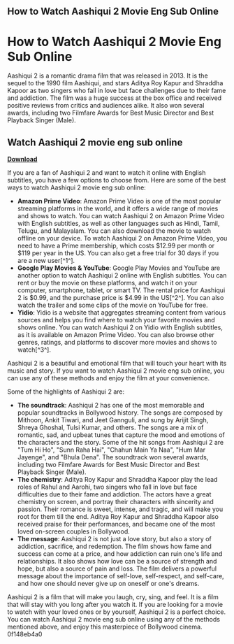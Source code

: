 ## How to Watch Aashiqui 2 Movie Eng Sub Online

  
# How to Watch Aashiqui 2 Movie Eng Sub Online
 
Aashiqui 2 is a romantic drama film that was released in 2013. It is the sequel to the 1990 film Aashiqui, and stars Aditya Roy Kapur and Shraddha Kapoor as two singers who fall in love but face challenges due to their fame and addiction. The film was a huge success at the box office and received positive reviews from critics and audiences alike. It also won several awards, including two Filmfare Awards for Best Music Director and Best Playback Singer (Male).
 
## Watch Aashiqui 2 movie eng sub online


[**Download**](https://www.google.com/url?q=https%3A%2F%2Ffancli.com%2F2tK9wj&sa=D&sntz=1&usg=AOvVaw2eVdaO0Z_lh3NKsJb8bZ4v)

 
If you are a fan of Aashiqui 2 and want to watch it online with English subtitles, you have a few options to choose from. Here are some of the best ways to watch Aashiqui 2 movie eng sub online:
 
- **Amazon Prime Video**: Amazon Prime Video is one of the most popular streaming platforms in the world, and it offers a wide range of movies and shows to watch. You can watch Aashiqui 2 on Amazon Prime Video with English subtitles, as well as other languages such as Hindi, Tamil, Telugu, and Malayalam. You can also download the movie to watch offline on your device. To watch Aashiqui 2 on Amazon Prime Video, you need to have a Prime membership, which costs $12.99 per month or $119 per year in the US. You can also get a free trial for 30 days if you are a new user[^1^].
- **Google Play Movies & YouTube**: Google Play Movies and YouTube are another option to watch Aashiqui 2 online with English subtitles. You can rent or buy the movie on these platforms, and watch it on your computer, smartphone, tablet, or smart TV. The rental price for Aashiqui 2 is $0.99, and the purchase price is $4.99 in the US[^2^]. You can also watch the trailer and some clips of the movie on YouTube for free.
- **Yidio**: Yidio is a website that aggregates streaming content from various sources and helps you find where to watch your favorite movies and shows online. You can watch Aashiqui 2 on Yidio with English subtitles, as it is available on Amazon Prime Video. You can also browse other genres, ratings, and platforms to discover more movies and shows to watch[^3^].

Aashiqui 2 is a beautiful and emotional film that will touch your heart with its music and story. If you want to watch Aashiqui 2 movie eng sub online, you can use any of these methods and enjoy the film at your convenience.
  
Some of the highlights of Aashiqui 2 are:

- **The soundtrack**: Aashiqui 2 has one of the most memorable and popular soundtracks in Bollywood history. The songs are composed by Mithoon, Ankit Tiwari, and Jeet Gannguli, and sung by Arijit Singh, Shreya Ghoshal, Tulsi Kumar, and others. The songs are a mix of romantic, sad, and upbeat tunes that capture the mood and emotions of the characters and the story. Some of the hit songs from Aashiqui 2 are "Tum Hi Ho", "Sunn Raha Hai", "Chahun Main Ya Naa", "Hum Mar Jayenge", and "Bhula Dena". The soundtrack won several awards, including two Filmfare Awards for Best Music Director and Best Playback Singer (Male).
- **The chemistry**: Aditya Roy Kapur and Shraddha Kapoor play the lead roles of Rahul and Aarohi, two singers who fall in love but face difficulties due to their fame and addiction. The actors have a great chemistry on screen, and portray their characters with sincerity and passion. Their romance is sweet, intense, and tragic, and will make you root for them till the end. Aditya Roy Kapur and Shraddha Kapoor also received praise for their performances, and became one of the most loved on-screen couples in Bollywood.
- **The message**: Aashiqui 2 is not just a love story, but also a story of addiction, sacrifice, and redemption. The film shows how fame and success can come at a price, and how addiction can ruin one's life and relationships. It also shows how love can be a source of strength and hope, but also a source of pain and loss. The film delivers a powerful message about the importance of self-love, self-respect, and self-care, and how one should never give up on oneself or one's dreams.

Aashiqui 2 is a film that will make you laugh, cry, sing, and feel. It is a film that will stay with you long after you watch it. If you are looking for a movie to watch with your loved ones or by yourself, Aashiqui 2 is a perfect choice. You can watch Aashiqui 2 movie eng sub online using any of the methods mentioned above, and enjoy this masterpiece of Bollywood cinema.
 0f148eb4a0
